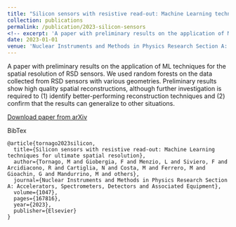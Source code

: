 ```yaml
---
title: "Silicon sensors with resistive read-out: Machine Learning techniques for ultimate spatial resolution"
collection: publications
permalink: /publication/2023-silicon-sensors
<!-- excerpt: 'A paper with preliminary results on the application of ML techniques for the spatial resolution of RSD sensors.' -->
date: 2023-01-01
venue: 'Nuclear Instruments and Methods in Physics Research Section A: Accelerators, Spectrometers, Detectors and Associated Equipment'
---
```

A paper with preliminary results on the application of ML techniques for the spatial resolution of RSD sensors. We used random forests on the data collected from RSD sensors with various geometries. Preliminary results show high quality spatial reconstructions, although further investigation is required to (1) identify better-performing reconstruction techniques and (2) confirm that the results can generalize to other situations.

[Download paper from arXiv](https://arxiv.org/abs/2208.08294)

BibTex
```
@article{tornago2023silicon,
  title={Silicon sensors with resistive read-out: Machine Learning techniques for ultimate spatial resolution},
  author={Tornago, M and Giobergia, F and Menzio, L and Siviero, F and Arcidiacono, R and Cartiglia, N and Costa, M and Ferrero, M and Gioachin, G and Mandurrino, M and others},
  journal={Nuclear Instruments and Methods in Physics Research Section A: Accelerators, Spectrometers, Detectors and Associated Equipment},
  volume={1047},
  pages={167816},
  year={2023},
  publisher={Elsevier}
}
```
